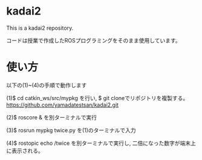 # kadai2
This is a kadai2 repository.

コードは授業で作成したROSプログラミングをそのまま使用しています。

# 使い方
以下の(1)~(4)の手順で動作します

(1)$ cd catkin_ws/src/mypkg を行い, $ git cloneでリポジトリを複製する。
https://github.com/yamadatestsan/kadai2.git

(2)$ roscore & を別ターミナルで実行

(3)$ rosrun mypkg twice.py を(1)のターミナルで入力

(4)$ rostopic echo /twice を別ターミナルで実行し, 二倍になった数字が端末上に表示される。
